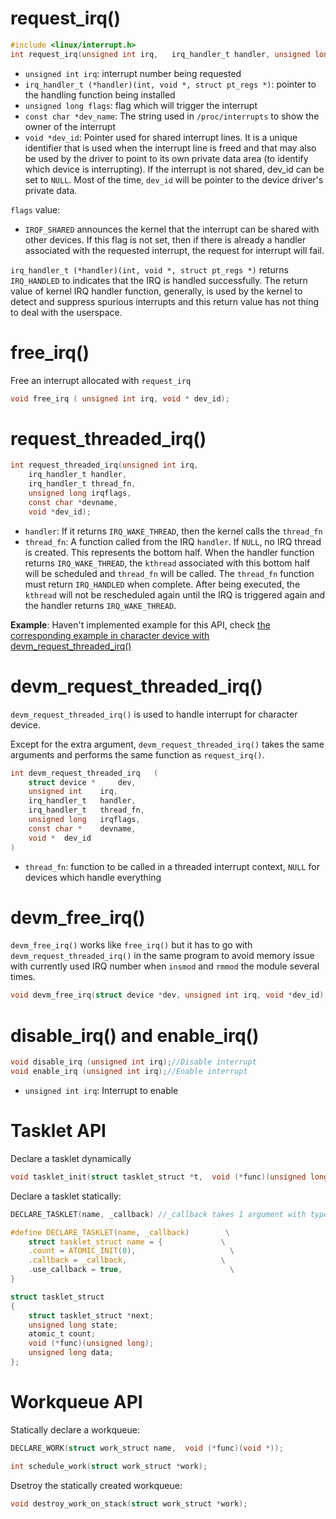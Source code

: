 # request_irq()

```c
#include <linux/interrupt.h>
int request_irq(unsigned int irq,	irq_handler_t handler, unsigned long flags,	const char *dev_name,	void *dev_id);
```
* ``unsigned int irq``: interrupt number being requested
* ``irq_handler_t (*handler)(int, void *, struct pt_regs *)``: pointer to the handling function being installed
* ``unsigned long flags``: flag which will trigger the interrupt
* ``const char *dev_name``: The string used in ``/proc/interrupts`` to show the owner of the interrupt
* ``void *dev_id``: Pointer used for shared interrupt lines. It is a unique identifier that is used when the interrupt line is freed and that may also be used by the driver to point to its own private data area (to identify which device is interrupting). If the interrupt is not shared, dev_id can be set to ``NULL``. Most of the time, ``dev_id`` will be pointer to the device driver's private data.

``flags`` value:

* ``IRQF_SHARED`` announces the kernel that the interrupt can be shared with other devices. If this flag is not set, then if there is already a handler associated with the requested interrupt, the request for interrupt will fail.

``irq_handler_t (*handler)(int, void *, struct pt_regs *)`` returns ``IRQ_HANDLED`` to indicates that the IRQ is handled successfully.  The return value of kernel IRQ handler function, generally, is used by the kernel to detect and suppress spurious interrupts and this return value has not thing to deal with the userspace.

# free_irq()

Free an interrupt allocated with ``request_irq``

```c
void free_irq (	unsigned int irq, void * dev_id);
```
# request_threaded_irq()

```c
int request_threaded_irq(unsigned int irq, 
	irq_handler_t handler,
	irq_handler_t thread_fn,
	unsigned long irqflags,
	const char *devname,
	void *dev_id);
```

* ``handler``: If it returns ``IRQ_WAKE_THREAD``, then the kernel calls the ``thread_fn``
* ``thread_fn``: A function called from the IRQ ``handler``. If ``NULL``, no IRQ thread is created. This represents the bottom half. When the handler function returns ``IRQ_WAKE_THREAD``, the ``kthread`` associated with this bottom half will be scheduled and ``thread_fn`` will be called. The ``thread_fn`` function must return ``IRQ_HANDLED`` when complete. After being executed, the ``kthread`` will not be rescheduled again until the IRQ is triggered again and the handler returns ``IRQ_WAKE_THREAD``.

**Example**: Haven't implemented example for this API, check [the corresponding example in character device with devm_request_threaded_irq()](interrupt_for_character_device.c)

# devm_request_threaded_irq()

``devm_request_threaded_irq()`` is used to handle interrupt for character device.

Except for the extra argument, ``devm_request_threaded_irq()`` takes the same arguments and performs the same function as ``request_irq()``.

```c
int devm_request_threaded_irq	(	
	struct device * 	dev,
	unsigned int 	irq,
	irq_handler_t 	handler,
	irq_handler_t 	thread_fn,
	unsigned long 	irqflags,
	const char * 	devname,
	void * 	dev_id 
)	
```

* ``thread_fn``: function to be called in a threaded interrupt context, ``NULL`` for devices which handle everything

# devm_free_irq()

``devm_free_irq()`` works like ``free_irq()`` but it has to go with ``devm_request_threaded_irq()`` in the same program to avoid memory issue with currently used IRQ number when ``insmod`` and ``rmmod`` the module several times.

```c
void devm_free_irq(struct device *dev, unsigned int irq, void *dev_id);
```

# disable_irq() and enable_irq()

```c
void disable_irq (unsigned int irq);//Disable interrupt
void enable_irq (unsigned int irq);//Enable interrupt
```

* ``unsigned int irq``: Interrupt to enable
# Tasklet API

Declare a tasklet dynamically

```c
void tasklet_init(struct tasklet_struct *t,  void (*func)(unsigned long), unsigned long data); 
```
Declare a tasklet statically:

```c
DECLARE_TASKLET(name, _callback) //_callback takes 1 argument with type struct tasklet_struct
```
```C
#define DECLARE_TASKLET(name, _callback)        \
	struct tasklet_struct name = {             \
	.count = ATOMIC_INIT(0),            	     \
	.callback = _callback,                     \
	.use_callback = true,                	     \
}
```
```c
struct tasklet_struct
{
	struct tasklet_struct *next;
	unsigned long state;
	atomic_t count;
	void (*func)(unsigned long);
	unsigned long data;
};
```
# Workqueue API
Statically declare a workqueue:

```c
DECLARE_WORK(struct work_struct name,  void (*func)(void *)); 
```

```c
int schedule_work(struct work_struct *work);
```
Dsetroy the statically created workqueue:
```c
void destroy_work_on_stack(struct work_struct *work);
```
